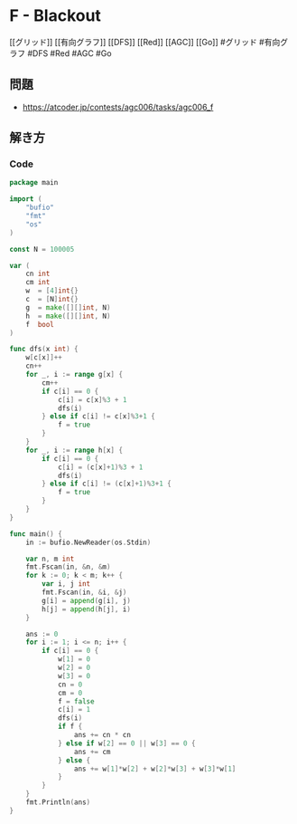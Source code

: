 # F - Blackout
[[グリッド]] [[有向グラフ]] [[DFS]] [[Red]] [[AGC]] [[Go]]
#グリッド #有向グラフ #DFS #Red #AGC #Go 

## 問題
- https://atcoder.jp/contests/agc006/tasks/agc006_f

## 解き方
### Code
```go
package main

import (
	"bufio"
	"fmt"
	"os"
)

const N = 100005

var (
	cn int
	cm int
	w  = [4]int{}
	c  = [N]int{}
	g  = make([][]int, N)
	h  = make([][]int, N)
	f  bool
)

func dfs(x int) {
	w[c[x]]++
	cn++
	for _, i := range g[x] {
		cm++
		if c[i] == 0 {
			c[i] = c[x]%3 + 1
			dfs(i)
		} else if c[i] != c[x]%3+1 {
			f = true
		}
	}
	for _, i := range h[x] {
		if c[i] == 0 {
			c[i] = (c[x]+1)%3 + 1
			dfs(i)
		} else if c[i] != (c[x]+1)%3+1 {
			f = true
		}
	}
}

func main() {
	in := bufio.NewReader(os.Stdin)

	var n, m int
	fmt.Fscan(in, &n, &m)
	for k := 0; k < m; k++ {
		var i, j int
		fmt.Fscan(in, &i, &j)
		g[i] = append(g[i], j)
		h[j] = append(h[j], i)
	}

	ans := 0
	for i := 1; i <= n; i++ {
		if c[i] == 0 {
			w[1] = 0
			w[2] = 0
			w[3] = 0
			cn = 0
			cm = 0
			f = false
			c[i] = 1
			dfs(i)
			if f {
				ans += cn * cn
			} else if w[2] == 0 || w[3] == 0 {
				ans += cm
			} else {
				ans += w[1]*w[2] + w[2]*w[3] + w[3]*w[1]
			}
		}
	}
	fmt.Println(ans)
}
```